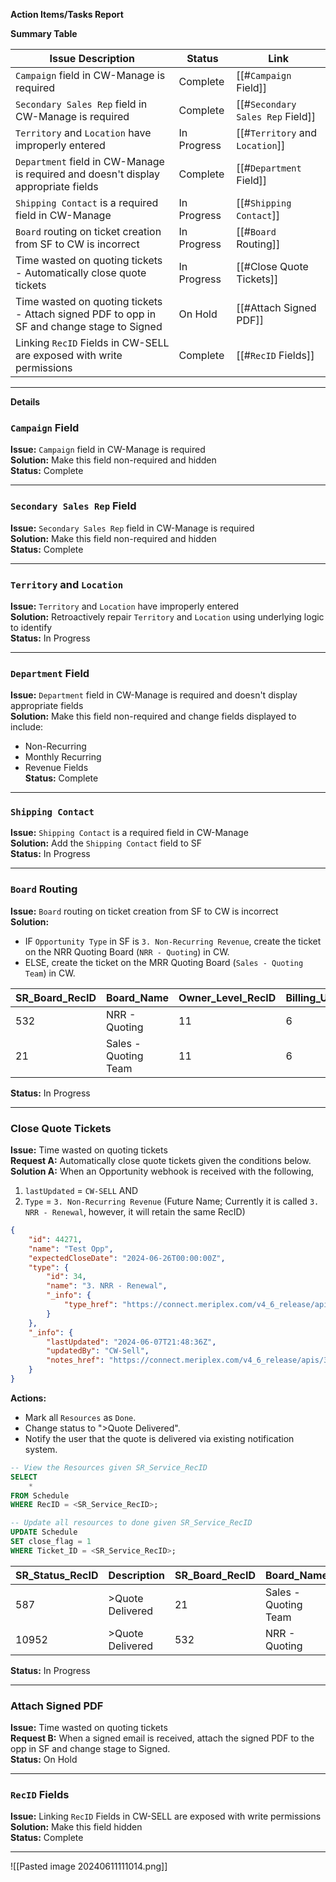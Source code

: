 **Action Items/Tasks Report**

**Summary Table**

| Issue Description                                                                          | Status      | Link                             |
| ------------------------------------------------------------------------------------------ | ----------- | -------------------------------- |
| `Campaign` field in CW-Manage is required                                                  | Complete    | [[#`Campaign` Field]]            |
| `Secondary Sales Rep` field in CW-Manage is required                                       | Complete    | [[#`Secondary Sales Rep` Field]] |
| `Territory` and `Location` have improperly entered                                         | In Progress | [[#`Territory` and `Location`]]  |
| `Department` field in CW-Manage is required and doesn't display appropriate fields         | Complete    | [[#`Department` Field]]          |
| `Shipping Contact` is a required field in CW-Manage                                        | In Progress | [[#`Shipping Contact`]]          |
| `Board` routing on ticket creation from SF to CW is incorrect                              | In Progress | [[#`Board` Routing]]             |
| Time wasted on quoting tickets - Automatically close quote tickets                         | In Progress | [[#Close Quote Tickets]]         |
| Time wasted on quoting tickets - Attach signed PDF to opp in SF and change stage to Signed | On Hold     | [[#Attach Signed PDF]]           |
| Linking `RecID` Fields in CW-SELL are exposed with write permissions                       | Complete    | [[#`RecID` Fields]]              |

---

**Details**

### `Campaign` Field
**Issue:** `Campaign` field in CW-Manage is required  
**Solution:** Make this field non-required and hidden  
**Status:** Complete

---

### `Secondary Sales Rep` Field
**Issue:** `Secondary Sales Rep` field in CW-Manage is required  
**Solution:** Make this field non-required and hidden  
**Status:** Complete

---

### `Territory` and `Location`
**Issue:** `Territory` and `Location` have improperly entered  
**Solution:** Retroactively repair `Territory` and `Location` using underlying logic to identify  
**Status:** In Progress

---

### `Department` Field
**Issue:** `Department` field in CW-Manage is required and doesn't display appropriate fields  
**Solution:** Make this field non-required and change fields displayed to include:
- Non-Recurring
- Monthly Recurring
- Revenue Fields  
**Status:** Complete

---

### `Shipping Contact`
**Issue:** `Shipping Contact` is a required field in CW-Manage  
**Solution:** Add the `Shipping Contact` field to SF  
**Status:** In Progress

---

### `Board` Routing
**Issue:** `Board` routing on ticket creation from SF to CW is incorrect  
**Solution:** 
- IF `Opportunity Type` in SF is `3. Non-Recurring Revenue`, create the ticket on the NRR Quoting Board (`NRR - Quoting`) in CW.
- ELSE, create the ticket on the MRR Quoting Board (`Sales - Quoting Team`) in CW.

| SR_Board_RecID | Board_Name           | Owner_Level_RecID | Billing_Unit_RecID |
|----------------|----------------------|-------------------|--------------------|
| 532            | NRR - Quoting        | 11                | 6                  |
| 21             | Sales - Quoting Team | 11                | 6                  |

**Status:** In Progress

---

### Close Quote Tickets
**Issue:** Time wasted on quoting tickets  
**Request A:** Automatically close quote tickets given the conditions below.  
**Solution A:** When an Opportunity webhook is received with the following,
1. `lastUpdated` = `CW-SELL` AND
2. `Type` = `3. Non-Recurring Revenue` (Future Name; Currently it is called `3. NRR - Renewal`, however, it will retain the same RecID)

```json
{
    "id": 44271,
    "name": "Test Opp",
    "expectedCloseDate": "2024-06-26T00:00:00Z",
    "type": {
        "id": 34,
        "name": "3. NRR - Renewal",
        "_info": {
            "type_href": "https://connect.meriplex.com/v4_6_release/apis/3.0/sales/opportunities/types/34"
        }
    },
    "_info": {
        "lastUpdated": "2024-06-07T21:48:36Z",
        "updatedBy": "CW-Sell",
        "notes_href": "https://connect.meriplex.com/v4_6_release/apis/3.0/sales/opportunities/44271/notes"
    }
}
```

**Actions:** 
- Mark all `Resources` as `Done`.
- Change status to ">Quote Delivered".
- Notify the user that the quote is delivered via existing notification system.

```sql
-- View the Resources given SR_Service_RecID
SELECT
	*
FROM Schedule
WHERE RecID = <SR_Service_RecID>;
```

```sql
-- Update all resources to done given SR_Service_RecID
UPDATE Schedule
SET close_flag = 1
WHERE Ticket_ID = <SR_Service_RecID>;
```

| SR_Status_RecID | Description      | SR_Board_RecID | Board_Name           |
| --------------- | ---------------- | -------------- | -------------------- |
| 587             | >Quote Delivered | 21             | Sales - Quoting Team |
| 10952           | >Quote Delivered | 532            | NRR - Quoting        |

**Status:** In Progress

---

### Attach Signed PDF
**Issue:** Time wasted on quoting tickets  
**Request B:** When a signed email is received, attach the signed PDF to the opp in SF and change stage to Signed.  
**Status:** On Hold

---

### `RecID` Fields
**Issue:** Linking `RecID` Fields in CW-SELL are exposed with write permissions  
**Solution:** Make this field hidden  
**Status:** Complete

---

![[Pasted image 20240611111014.png]]